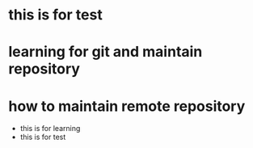 # this is for test 
# learning for git and maintain repository
# how to maintain remote repository

 * this is for learning
 * this is for test
  